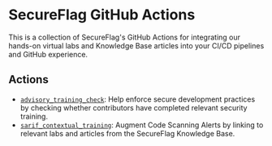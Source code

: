 # SecureFlag GitHub Actions

This is a collection of SecureFlag's GitHub Actions for integrating our hands-on virtual labs and Knowledge Base articles into your CI/CD pipelines and GitHub experience.

## Actions

- [`advisory_training_check`](https://github.com/secureflag/actions/blob/main/.github/actions/advisory_training_check/README.md): Help enforce secure development practices by checking whether contributors have completed relevant security training.
- [`sarif_contextual_training`](https://github.com/secureflag/actions/blob/main/.github/actions/sarif_contextual_training/README.md): Augment Code Scanning Alerts by linking to relevant labs and articles from the SecureFlag Knowledge Base.